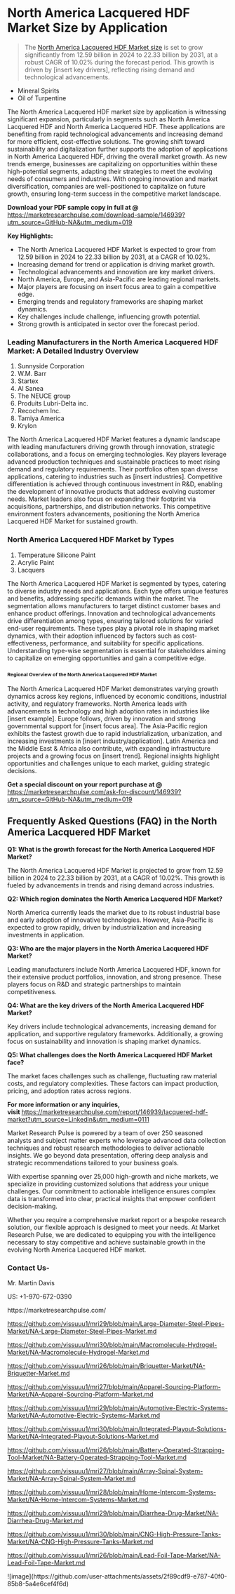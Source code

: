 <h1>North America Lacquered HDF Market&nbsp;Size by Application</h1><blockquote><p>The <a href="https://marketresearchpulse.com/download-sample/146939?utm_source=GitHub-NA&amp;utm_medium=019">North America Lacquered HDF Market size</a> is set to grow significantly from 12.59 billion in 2024 to 22.33 billion by 2031, at a robust CAGR of 10.02% during the forecast period. This growth is driven by [insert key drivers], reflecting rising demand and technological advancements.</p></blockquote><ul><li>Mineral Spirits<li> Oil of Turpentine</li></ul><p>The North America Lacquered HDF market size by application is witnessing significant expansion, particularly in segments such as North America Lacquered HDF and North America Lacquered HDF. These applications are benefiting from rapid technological advancements and increasing demand for more efficient, cost-effective solutions. The growing shift toward sustainability and digitalization further supports the adoption of applications in North America Lacquered HDF, driving the overall market growth. As new trends emerge, businesses are capitalizing on opportunities within these high-potential segments, adapting their strategies to meet the evolving needs of consumers and industries. With ongoing innovation and market diversification, companies are well-positioned to capitalize on future growth, ensuring long-term success in the competitive market landscape.</p><p><strong>Download your PDF sample copy in full at @ </strong><a href="https://marketresearchpulse.com/download-sample/146939?utm_source=GitHub-NA&amp;utm_medium=019">https://marketresearchpulse.com/download-sample/146939?utm_source=GitHub-NA&amp;utm_medium=019</a></p><p><strong>Key Highlights: </strong></p><ul><li>The North America Lacquered HDF Market is expected to grow from 12.59 billion in 2024 to 22.33 billion by 2031, at a CAGR of 10.02%.</li><li>Increasing demand for trend or application is driving market growth.</li><li>Technological advancements and innovation are key market drivers.</li><li>North America, Europe, and Asia-Pacific are leading regional markets.</li><li>Major players are focusing on insert focus area to gain a competitive edge.</li><li>Emerging trends and regulatory frameworks are shaping market dynamics.</li><li>Key challenges include challenge, influencing growth potential.</li><li>Strong growth is anticipated in sector over the forecast period.</li></ul><h3>Leading Manufacturers in the North America Lacquered HDF Market: A Detailed Industry Overview</h3><ol><li>Sunnyside Corporation</li><li>W.M. Barr</li><li>Startex</li><li>Al Sanea</li><li>The NEUCE group</li><li>Produits Lubri-Delta inc.</li><li>Recochem Inc.</li><li>Tamiya America</li><li>Krylon</li></ol><div class="flex max-w-full flex-col flex-grow"><div class="min-h-8 text-message flex w-full flex-col items-end gap-2 whitespace-normal break-words [.text-message+&amp;]:mt-5" dir="auto" data-message-author-role="assistant" data-message-id="fd8432e4-4910-450d-b182-61b7bfb0a01f" data-message-model-slug="gpt-4o"><div class="flex w-full flex-col gap-1 empty:hidden first:pt-[3px]"><div class="markdown prose w-full break-words dark:prose-invert light"><p>The North America Lacquered HDF Market features a dynamic landscape with leading manufacturers driving growth through innovation, strategic collaborations, and a focus on emerging technologies. Key players leverage advanced production techniques and sustainable practices to meet rising demand and regulatory requirements. Their portfolios often span diverse applications, catering to industries such as [insert industries]. Competitive differentiation is achieved through continuous investment in R&amp;D, enabling the development of innovative products that address evolving customer needs. Market leaders also focus on expanding their footprint via acquisitions, partnerships, and distribution networks. This competitive environment fosters advancements, positioning the North America Lacquered HDF Market for sustained growth.</p></div></div></div></div><h3>North America Lacquered HDF Market by Types</h3><ol><li>Temperature Silicone Paint<li> Acrylic Paint<li> Lacquers</li></ol><div class="flex max-w-full flex-col flex-grow"><div class="min-h-8 text-message flex w-full flex-col items-end gap-2 whitespace-normal break-words [.text-message+&amp;]:mt-5" dir="auto" data-message-author-role="assistant" data-message-id="084470be-0bb7-4664-bddf-5156b4f41249" data-message-model-slug="gpt-4o-mini"><div class="flex w-full flex-col gap-1 empty:hidden first:pt-[3px]"><div class="markdown prose w-full break-words dark:prose-invert light"><p>The North America Lacquered HDF Market is segmented by types, catering to diverse industry needs and applications. Each type offers unique features and benefits, addressing specific demands within the market. The segmentation allows manufacturers to target distinct customer bases and enhance product offerings. Innovation and technological advancements drive differentiation among types, ensuring tailored solutions for varied end-user requirements. These types play a pivotal role in shaping market dynamics, with their adoption influenced by factors such as cost-effectiveness, performance, and suitability for specific applications. Understanding type-wise segmentation is essential for stakeholders aiming to capitalize on emerging opportunities and gain a competitive edge.</p></div></div></div></div><h3><span style="font-size: 11px;">Regional Overview of the North America Lacquered HDF Market</span></h3><div class="flex max-w-full flex-col flex-grow"><div class="min-h-8 text-message flex w-full flex-col items-end gap-2 whitespace-normal break-words [.text-message+&amp;]:mt-5" dir="auto" data-message-author-role="assistant" data-message-id="e9038762-ce64-4e30-91c9-9bd413514231" data-message-model-slug="gpt-4o-mini"><div class="flex w-full flex-col gap-1 empty:hidden first:pt-[3px]"><div class="markdown prose w-full break-words dark:prose-invert light"><p>The North America Lacquered HDF Market demonstrates varying growth dynamics across key regions, influenced by economic conditions, industrial activity, and regulatory frameworks. North America leads with advancements in technology and high adoption rates in industries like [insert example]. Europe follows, driven by innovation and strong governmental support for [insert focus area]. The Asia-Pacific region exhibits the fastest growth due to rapid industrialization, urbanization, and increasing investments in [insert industry/application]. Latin America and the Middle East &amp; Africa also contribute, with expanding infrastructure projects and a growing focus on [insert trend]. Regional insights highlight opportunities and challenges unique to each market, guiding strategic decisions.</p></div></div></div></div><p><strong>Get a special discount on your report purchase at @ </strong><a href="https://marketresearchpulse.com/ask-for-discount/146939?utm_source=GitHub-NA&amp;utm_medium=019">https://marketresearchpulse.com/ask-for-discount/146939?utm_source=GitHub-NA&amp;utm_medium=019</a></p><h2>Frequently Asked Questions (FAQ) in the North America Lacquered HDF Market</h2><p><strong>Q1: What is the growth forecast for the North America Lacquered HDF Market?</strong></p><p>The North America Lacquered HDF Market is projected to grow from 12.59 billion in 2024 to 22.33 billion by 2031, at a CAGR of 10.02%. This growth is fueled by advancements in trends and rising demand across industries.</p><p><strong>Q2: Which region dominates the North America Lacquered HDF Market?</strong></p><p>North America currently leads the market due to its robust industrial base and early adoption of innovative technologies. However, Asia-Pacific is expected to grow rapidly, driven by industrialization and increasing investments in application.</p><p><strong>Q3: Who are the major players in the North America Lacquered HDF Market?</strong></p><p>Leading manufacturers include North America Lacquered HDF, known for their extensive product portfolios, innovation, and strong presence. These players focus on R&amp;D and strategic partnerships to maintain competitiveness.</p><p><strong>Q4: What are the key drivers of the North America Lacquered HDF Market?</strong></p><p>Key drivers include technological advancements, increasing demand for application, and supportive regulatory frameworks. Additionally, a growing focus on sustainability and innovation is shaping market dynamics.</p><p><strong>Q5: What challenges does the North America Lacquered HDF Market face?</strong></p><p>The market faces challenges such as challenge, fluctuating raw material costs, and regulatory complexities. These factors can impact production, pricing, and adoption rates across regions.</p><p><strong>For more information or any inquiries, visit&nbsp;</strong><a href="https://marketresearchpulse.com/report/146939/lacquered-hdf-market?utm_source=Linkedin&utm_medium=0111">https://marketresearchpulse.com/report/146939/lacquered-hdf-market?utm_source=Linkedin&utm_medium=0111</a></p><p>Market Research Pulse is powered by a team of over 250 seasoned analysts and subject matter experts who leverage advanced data collection techniques and robust research methodologies to deliver actionable insights. We go beyond data presentation, offering deep analysis and strategic recommendations tailored to your business goals.</p><p>With expertise spanning over 25,000 high-growth and niche markets, we specialize in providing customized solutions that address your unique challenges. Our commitment to actionable intelligence ensures complex data is transformed into clear, practical insights that empower confident decision-making.</p><p>Whether you require a comprehensive market report or a bespoke research solution, our flexible approach is designed to meet your needs. At Market Research Pulse, we are dedicated to equipping you with the intelligence necessary to stay competitive and achieve sustainable growth in the evolving North America Lacquered HDF market.</p><h3><strong>Contact Us-</strong></h3><p>Mr. Martin Davis</p><p>US: +1-970-672-0390</p><p>https://marketresearchpulse.com/</p><p><a href="https://github.com/vissuuu1/mri29/blob/main/Large-Diameter-Steel-Pipes-Market/NA-Large-Diameter-Steel-Pipes-Market.md">https://github.com/vissuuu1/mri29/blob/main/Large-Diameter-Steel-Pipes-Market/NA-Large-Diameter-Steel-Pipes-Market.md</a></p><p><a href="https://github.com/vissuuu1/mri30/blob/main/Macromolecule-Hydrogel-Market/NA-Macromolecule-Hydrogel-Market.md">https://github.com/vissuuu1/mri30/blob/main/Macromolecule-Hydrogel-Market/NA-Macromolecule-Hydrogel-Market.md</a></p><p><a href="https://github.com/vissuuu1/mri26/blob/main/Briquetter-Market/NA-Briquetter-Market.md">https://github.com/vissuuu1/mri26/blob/main/Briquetter-Market/NA-Briquetter-Market.md</a></p><p><a href="https://github.com/vissuuu1/mri27/blob/main/Apparel-Sourcing-Platform-Market/NA-Apparel-Sourcing-Platform-Market.md">https://github.com/vissuuu1/mri27/blob/main/Apparel-Sourcing-Platform-Market/NA-Apparel-Sourcing-Platform-Market.md</a></p><p><a href="https://github.com/vissuuu1/mri29/blob/main/Automotive-Electric-Systems-Market/NA-Automotive-Electric-Systems-Market.md">https://github.com/vissuuu1/mri29/blob/main/Automotive-Electric-Systems-Market/NA-Automotive-Electric-Systems-Market.md</a></p><p><a href="https://github.com/vissuuu1/mri30/blob/main/Integrated-Playout-Solutions-Market/NA-Integrated-Playout-Solutions-Market.md">https://github.com/vissuuu1/mri30/blob/main/Integrated-Playout-Solutions-Market/NA-Integrated-Playout-Solutions-Market.md</a></p><p><a href="https://github.com/vissuuu1/mri26/blob/main/Battery-Operated-Strapping-Tool-Market/NA-Battery-Operated-Strapping-Tool-Market.md">https://github.com/vissuuu1/mri26/blob/main/Battery-Operated-Strapping-Tool-Market/NA-Battery-Operated-Strapping-Tool-Market.md</a></p><p><a href="https://github.com/vissuuu1/mri27/blob/main/Array-Spinal-System-Market/NA-Array-Spinal-System-Market.md">https://github.com/vissuuu1/mri27/blob/main/Array-Spinal-System-Market/NA-Array-Spinal-System-Market.md</a></p><p><a href="https://github.com/vissuuu1/mri28/blob/main/Home-Intercom-Systems-Market/NA-Home-Intercom-Systems-Market.md">https://github.com/vissuuu1/mri28/blob/main/Home-Intercom-Systems-Market/NA-Home-Intercom-Systems-Market.md</a></p><p><a href="https://github.com/vissuuu1/mri29/blob/main/Diarrhea-Drug-Market/NA-Diarrhea-Drug-Market.md">https://github.com/vissuuu1/mri29/blob/main/Diarrhea-Drug-Market/NA-Diarrhea-Drug-Market.md</a></p><p><a href="https://github.com/vissuuu1/mri30/blob/main/CNG-High-Pressure-Tanks-Market/NA-CNG-High-Pressure-Tanks-Market.md">https://github.com/vissuuu1/mri30/blob/main/CNG-High-Pressure-Tanks-Market/NA-CNG-High-Pressure-Tanks-Market.md</a></p><p><a href="https://github.com/vissuuu1/mri26/blob/main/Lead-Foil-Tape-Market/NA-Lead-Foil-Tape-Market.md">https://github.com/vissuuu1/mri26/blob/main/Lead-Foil-Tape-Market/NA-Lead-Foil-Tape-Market.md</a></p>
![image](https://github.com/user-attachments/assets/2f89cdf9-e787-40f0-85b8-5a4e6cef4f6d)

